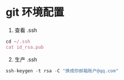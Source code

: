 # git 环境配置

1. 查看 .ssh

```js
cd ~/.ssh
cat id_rsa.pub
```

2. 生产 .ssh

```js
ssh-keygen -t rsa -C "换成你邮箱账户@qq.com" 
```